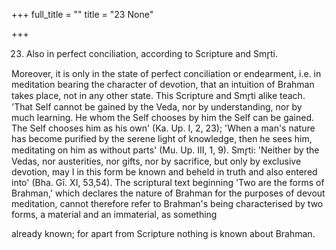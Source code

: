 +++
full_title = ""
title = "23 None"

+++


23. Also in perfect conciliation, according to Scripture and Smr̥ti.

Moreover, it is only in the state of perfect conciliation or endearment, i.e. in meditation bearing the character of devotion, that an intuition of Brahman takes place, not in any other state. This Scripture and Smr̥ti alike teach. 'That Self cannot be gained by the Veda, nor by understanding, nor by much learning. He whom the Self chooses by him the Self can be gained. The Self chooses him as his own' (Ka. Up. I, 2, 23); 'When a man's nature has become purified by the serene light of knowledge, then he sees him, meditating on him as without parts' (Mu. Up. III, 1, 9). Smr̥ti: 'Neither by the Vedas, nor austerities, nor gifts, nor by sacrifice, but only by exclusive devotion, may I in this form be known and beheld in truth and also entered into' (Bha. Gī. XI, 53,54). The scriptural text beginning 'Two are the forms of Brahman,' which declares the nature of Brahman for the purposes of devout meditation, cannot therefore refer to Brahman's being characterised by two forms, a material and an immaterial, as something

already known; for apart from Scripture nothing is known about Brahman.


